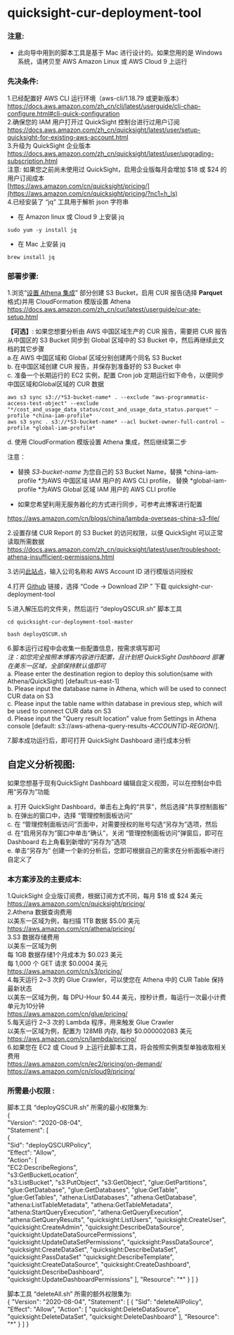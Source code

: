 # quicksight-cur-deployment-tool

### 注意: 

* 此向导中用到的脚本工具是基于 Mac 进行设计的。如果您用的是 Windows 系统，请拷贝至 AWS Amazon Linux 或 AWS Cloud 9 上运行

### **先决条件:**

1.已经配置好 AWS CLI 运行环境（aws-cli/1.18.79 或更新版本）  
    https://docs.aws.amazon.com/zh_cn/cli/latest/userguide/cli-chap-configure.html#cli-quick-configuration  
2.确保您的 IAM 用户打开过 QuickSight 控制台进行过用户订阅  
    https://docs.aws.amazon.com/zh_cn/quicksight/latest/user/setup-quicksight-for-existing-aws-account.html  
3.升级为 QuickSight 企业版本  
    https://docs.aws.amazon.com/zh_cn/quicksight/latest/user/upgrading-subscription.html  
    注意: 如果您之前尚未使用过 QuickSight，启用企业版每月会增加 $18 或 $24 的用户订阅成本  
    [https://aws.amazon.com/cn/quicksight/pricing/](https://aws.amazon.com/cn/quicksight/pricing/?nc1=h_ls)  
4.已经安装了 “jq” 工具用于解析 json 字符串  

*   在 Amazon linux 或 Cloud 9 上安装 jq  

```
sudo yum -y install jq
```

*   在 Mac 上安装 jq  

```
brew install jq
```




### **部署步骤:**

1.浏览“[设置 Athena 集成](https://docs.aws.amazon.com/zh_cn/cur/latest/userguide/cur-ate-setup.html)” 部分创建 S3 Bucket，启用 CUR 报告(选择 **Parquet** 格式)并用 CloudFormation 模版设置 Athena  
https://docs.aws.amazon.com/zh_cn/cur/latest/userguide/cur-ate-setup.html  

**【可选】**: 如果您想要分析由 AWS 中国区域生产的 CUR 报告，需要把 CUR 报告从中国区的 S3 Bucket 同步到 Global 区域中的 S3 Bucket 中，然后再继续此文档的其它步骤  
a.在 AWS 中国区域和 Global 区域分别创建两个同名 S3 Bucket  
b. 在中国区域创建 CUR 报告，并保存到准备好的 S3 Bucket 中  
c. 准备一个长期运行的 EC2 实例，配置 Cron job 定期运行如下命令，以便同步中国区域和Global区域的 CUR 数据  

```
aws s3 sync s3://*S3-bucket-name* . --exclude "aws-programmatic-access-test-object" --exclude "*/cost_and_usage_data_status/cost_and_usage_data_status.parquet" —profile *china-iam-profile*
aws s3 sync . s3://*S3-bucket-name* --acl bucket-owner-full-control —profile *global-iam-profile*
```

d. 使用 CloudFormation 模版设置 Athena 集成，然后继续第二步  

注意：  

* 替换 *S3-bucket-name* 为您自己的 S3 Bucket Name，替换 *china-iam-profile *为AWS 中国区域 IAM 用户的 AWS CLI profile， 替换  *global-iam-profile *为AWS Global 区域 IAM 用户的 AWS CLI profile  

* 如果您希望利用无服务器化的方式进行同步，可参考此博客进行配置  

https://aws.amazon.com/cn/blogs/china/lambda-overseas-china-s3-file/  

2.设置存储 CUR Report 的 S3 Bucket 的访问权限，以便 QuickSight 可以正常读取所需数据  
    https://docs.aws.amazon.com/zh_cn/quicksight/latest/user/troubleshoot-athena-insufficient-permissions.html  

3.访问[此站点](https://d12s69h9il8nze.cloudfront.net/)，输入公司名称和 AWS Account ID 进行模版访问授权  

4.打开 [Github](https://github.com/adamhucn/quicksight-cur-deployment-tool) 链接，选择 “Code → Download ZIP ” 下载 quicksight-cur-deployment-tool[](https://github.com/adamhucn/quicksight-cur-deployment-tool)  

5.进入解压后的文件夹，然后运行  “deployQSCUR.sh” 脚本工具  

```
cd quicksight-cur-deployment-tool-master
```

```
bash deployQSCUR.sh
```


6.脚本运行过程中会收集一些配置信息，按需求填写即可  
*注：如您完全按照本博客内容进行配置，且计划把 QuickSight Dashboard 部署在美东一区域，全部保持默认值即可*  
a. Please enter the destination region to deploy this solution(same with Athena/QuickSight) [default:us-east-1]  
b. Please input the database name in Athena, which will be used to connect CUR data on S3  
c. Please input the table name within database in previous step, which will be used to connect CUR data on S3  
d. Please input the "Query result location" value from Settings in Athena console [default: s3://aws-athena-query-results-*ACCOUNTID*-*REGION*/].  

7.脚本成功运行后，即可打开 QuickSight Dashboard 进行成本分析  

## **自定义分析视图:**  

如果您想基于现有QuickSight Dashboard 编辑自定义视图，可以在控制台中启用“另存为”功能  

a. 打开 QuickSight Dashboard，单击右上角的“共享”，然后选择“共享控制面板”  
b. 在弹出的窗口中，选择 “管理控制面板访问”  
c. 在 “管理控制面板访问”页面中，对需要授权的账号勾选“另存为”选项，然后  
d. 在“启用另存为”窗口中单击“确认”，关闭 “管理控制面板访问”弹窗后，即可在 Dashboard 右上角看到新增的“另存为”选项  
e. 单击“另存为” 创建一个新的分析后，您即可根据自己的需求在分析面板中进行自定义了  

### 本方案涉及的主要成本:  

1.QuickSight 企业版订阅费，根据订阅方式不同，每月 $18 或 $24 美元  
    https://aws.amazon.com/cn/quicksight/pricing/  
2.Athena 数据查询费用  
    以美东一区域为例，每扫描 1TB 数据 $5.00 美元  
    https://aws.amazon.com/cn/athena/pricing/  
3.S3 数据存储费用  
    以美东一区域为例  
    每 1GB 数据存储1个月成本为 $0.023 美元  
    每 1,000 个 GET 请求 $0.0004 美元  
    https://aws.amazon.com/cn/s3/pricing/  
4.每天运行 2~3 次的 Glue Crawler，可以使您在 Athena 中的 CUR Table 保持最新状态  
    以美东一区域为例，每 DPU-Hour $0.44 美元，按秒计费，每运行一次最小计费单元为10分钟  
    https://aws.amazon.com/cn/glue/pricing/  
5.每天运行 2~3 次的 Lambda 程序，用来触发 Glue Crawler  
    以美东一区域为例，配置为 128MB 内存, 每秒 $0.000002083 美元  
    https://aws.amazon.com/cn/lambda/pricing/  
6.如果您在 EC2 或 Cloud 9 上运行此脚本工具，将会按照实例类型单独收取相关费用  
    https://aws.amazon.com/cn/ec2/pricing/on-demand/  
    https://aws.amazon.com/cn/cloud9/pricing/  

### **所需最小权限 :**  

脚本工具 “deployQSCUR.sh” 所需的最小权限集为:  
{  
 "Version": "2020-08-04",  
 "Statement": [  
 {  
 "Sid": "deployQSCURPolicy",  
 "Effect": "Allow",  
 "Action": [  
"EC2:DescribeRegions",  
"s3:GetBucketLocation",  
"s3:ListBucket",
"s3:PutObject",
 "s3:GetObject",
 "glue:GetPartitions",
"glue:GetDatabase",
"glue:GetDatabases",
"glue:GetTable",
"glue:GetTables",
"athena:ListDatabases",
 "athena:GetDatabase",
"athena:ListTableMetadata",
"athena:GetTableMetadata",
"athena:StartQueryExecution",
"athena:GetQueryExecution",
"athena:GetQueryResults",
"quicksight:ListUsers",
"quicksight:CreateUser",
"quicksight:CreateAdmin",
 "quicksight:DescribeDataSource",
"quicksight:UpdateDataSourcePermissions",
 "quicksight:UpdateDataSetPermissions",
 "quicksight:PassDataSource",
"quicksight:CreateDataSet",
"quicksight:DescribeDataSet",
"quicksight:PassDataSet"
 "quicksight:DescribeTemplate",
"quicksight:CreateDataSource",
"quicksight:CreateDashboard",
"quicksight:DescribeDashboard",
 "quicksight:UpdateDashboardPermissions"
 ],
 "Resource": "*"
 }
 ]
}

脚本工具 “deleteAll.sh” 所需的额外权限集为:  
{
 "Version": "2020-08-04",
 "Statement": [
 {
 "Sid": "deleteAllPolicy",
 "Effect": "Allow",
 "Action": [
"quicksight:DeleteDataSource",
"quicksight:DeleteDataSet",
"quicksight:DeleteDashboard"
 ],
 "Resource": "*"
 }
 ]
}
